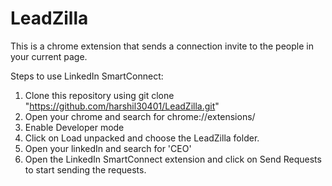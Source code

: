 # LeadZilla

This is a chrome extension that sends a connection invite to the people in your current page. 

Steps to use LinkedIn SmartConnect: 
  1. Clone this repository using git clone "https://github.com/harshil30401/LeadZilla.git"
  2. Open your chrome and search for chrome://extensions/
  3. Enable Developer mode
  4. Click on Load unpacked and choose the LeadZilla folder.
  5. Open your linkedIn and search for 'CEO'
  6. Open the LinkedIn SmartConnect extension and click on Send Requests to start sending the requests.
